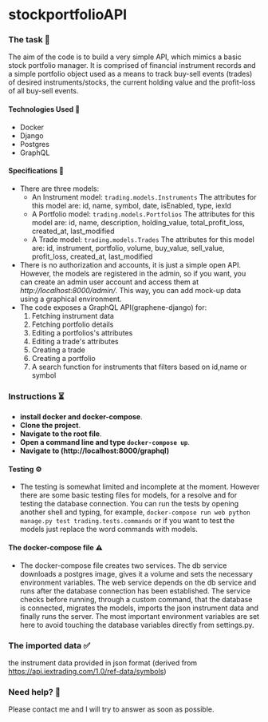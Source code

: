 # stockportfolioAPI


### The task 🧩

The aim of the code is to build a very simple API, which mimics a basic stock portfolio manager. It is comprised of
financial instrument records and a simple portfolio object used as a means to track buy-sell events (trades) of desired
instruments/stocks, the current holding value and the profit-loss of all buy-sell events.

#### Technologies Used 🧱

* Docker
* Django
* Postgres
* GraphQL

#### Specifications 📘
* There are three models:
  * An Instrument model: `trading.models.Instruments`
    The attributes for this model are: id, name, symbol, date, isEnabled, type, iexId
  * A Portfolio model: `trading.models.Portfolios`
    The attributes for this model are: id, name, description, holding_value, total_profit_loss, created_at, last_modified
  * A Trade model: `trading.models.Trades`
    The attributes for this model are: id, instrument, portfolio, volume, buy_value, sell_value, profit_loss, created_at, last_modified
* There is no authorization and accounts, it is just a simple open API. However, the models are registered in the admin,
so if you want, you can create an admin user account and access them at *http://localhost:8000/admin/*. This way, you can add mock-up data using a graphical environment.
* The code exposes a GraphQL API(graphene-django) for:
  1. Fetching instrument data
  2. Fetching portfolio details
  3. Editing a portfolios's attributes
  4. Editing a trade's attributes
  5. Creating a trade
  6. Creating a portfolio
  7. A search function for instruments that filters based on id,name or symbol


### Instructions ⏳

- **install docker and docker-compose**.
- **Clone the project**.
- **Navigate to the root file**. 
- **Open a command line and type `docker-compose up`**. 
- **Navigate to (http://localhost:8000/graphql)**

#### Testing ⚙️
- The testing is somewhat limited and incomplete at the moment. However there are some basic testing files for models, for a resolve and for  testing the database connection. You can run the tests by opening another shell and typing, for example, `docker-compose run web python manage.py test trading.tests.commands` or if you want to test the models just replace the word commands with models.

#### The docker-compose file ⚠️
- The docker-compose file creates two services. The db service downloads a postgres image, gives it a volume and sets the necessary environment variables. The web service depends on the db service and runs after the database connection has been established. The service checks before running, through a custom command, that the database is connected, migrates the models, imports the json instrument data and finally runs the server. The most important environment variables are set here to avoid touching the database variables directly from settings.py.

### The imported data ✅

the instrument data provided in json format (derived from https://api.iextrading.com/1.0/ref-data/symbols)

### Need help? 🤯

Please contact me and I will try to answer as soon as possible. 
